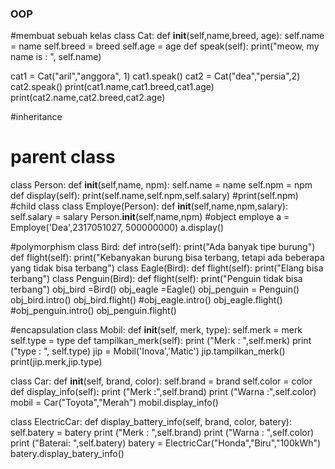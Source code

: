 ### OOP
#membuat sebuah kelas
class Cat:
    def __init__(self,name,breed, age):
        self.name = name
        self.breed = breed
        self.age = age
    def speak(self):
        print("meow, my name is : ", self.name)

cat1 = Cat("aril","anggora", 1)
cat1.speak()
cat2 = Cat("dea","persia",2)
cat2.speak()
print(cat1.name,cat1.breed,cat1.age)
print(cat2.name,cat2.breed,cat2.age)

#inheritance
# parent class
class Person:
    def __init__(self,name, npm):
        self.name = name
        self.npm = npm
    def display(self):
        print(self.name,self.npm,self.salary)
        #print(self.npm)
#child class
class Employe(Person):
    def __init__(self,name,npm,salary):
        self.salary = salary
        Person.__init__(self,name,npm)
#object employe
a = Employe('Dea',2317051027, 500000000)
a.display()

#polymorphism
class Bird:
    def intro(self):
        print("Ada banyak tipe burung")
    def flight(self):
        print("Kebanyakan burung bisa terbang, tetapi ada beberapa yang tidak bisa terbang")
class Eagle(Bird):
    def flight(self):
        print("Elang bisa terbang")
class Penguin(Bird):
    def flight(self):
        print("Penguin tidak bisa terbang")
obj_bird =Bird()
obj_eagle =Eagle()
obj_penguin = Penguin()
obj_bird.intro()
obj_bird.flight()
#obj_eagle.intro()
obj_eagle.flight()
#obj_penguin.intro()
obj_penguin.flight()

#encapsulation
class Mobil:
    def __init__(self, merk, type):
        self.merk = merk
        self.type = type
    def tampilkan_merk(self):
        print ("Merk : ",self.merk)
        print ("type : ", self.type)
jip = Mobil('Inova','Matic')
jip.tampilkan_merk()
print(jip.merk,jip.type)

class Car:
    def __init__(self, brand, color):
        self.brand = brand
        self.color = color
    def display_info(self):
        print ("Merk :",self.brand) 
        print ("Warna :",self.color)
mobil = Car("Toyota","Merah")
mobil.display_info()

class ElectricCar:
    def display_battery_info(self, brand, color, batery):
        self.batery = batery
        print ("Merk : ",self.brand)
        print ("Warna : ",self.color)
        print ("Baterai: ",self.batery)
batery = ElectricCar("Honda","Biru","100kWh")
batery.display_batery_info()

    

